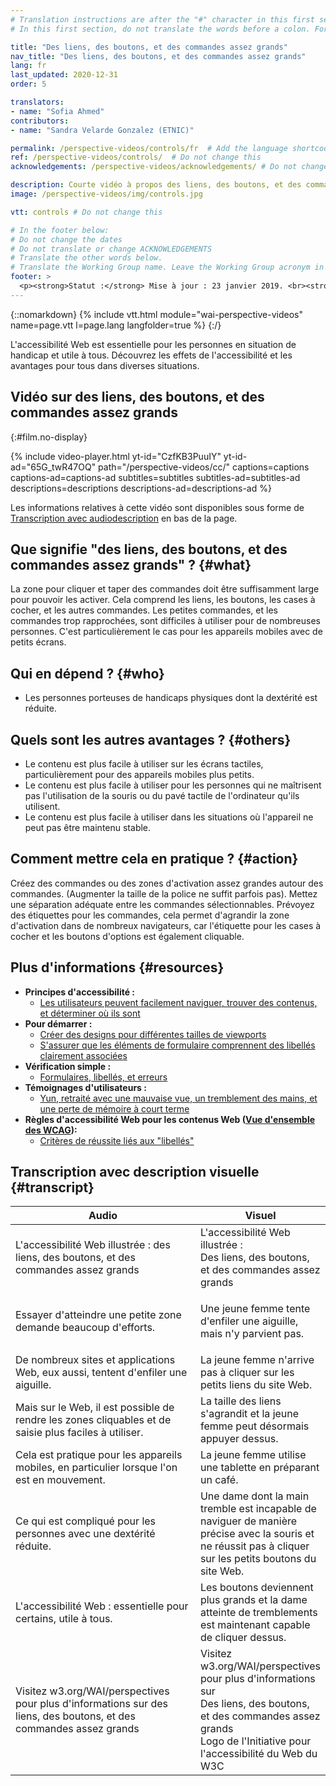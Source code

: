 ```yaml
---
# Translation instructions are after the "#" character in this first section. They are comments that do not show up in the web page. You do not need to translate the instructions after "#".
# In this first section, do not translate the words before a colon. For example, do not translate "title:". Do translate the text after "title:"

title: "Des liens, des boutons, et des commandes assez grands"
nav_title: "Des liens, des boutons, et des commandes assez grands"
lang: fr
last_updated: 2020-12-31
order: 5

translators:
- name: "Sofia Ahmed"
contributors:
- name: "Sandra Velarde Gonzalez (ETNIC)"

permalink: /perspective-videos/controls/fr  # Add the language shortcode to the end, with no slash at the end. For example /path/to/file/fr
ref: /perspective-videos/controls/  # Do not change this
acknowledgements: /perspective-videos/acknowledgements/ # Do not change this

description: Courte vidéo à propos des liens, des boutons, et des commandes assez grands pour l'accessibilité Web - de quoi s'agit-il, qui en bénéficie, et comment mettre cela en pratique.
image: /perspective-videos/img/controls.jpg

vtt: controls # Do not change this

# In the footer below:
# Do not change the dates
# Do not translate or change ACKNOWLEDGEMENTS
# Translate the other words below.
# Translate the Working Group name. Leave the Working Group acronym in English.
footer: >
  <p><strong>Statut :</strong> Mise à jour : 23 janvier 2019. <br><strong>Rédacteur et chef du projet :</strong> <a href="https://www.w3.org/People/shadi">Shadi Abou-Zahra</a>. Développé par le <a href="https://www.w3.org/WAI/EO/">Groupe de travail Éducation et Promotion</a> avec le soutien du projet <a href="https://www.w3.org/WAI/DEV/">WAI-DEV</a> financé par la Commission européenne (CE) ACKNOWLEDGEMENTS.</p>
---
```


{::nomarkdown}
{% include vtt.html module="wai-perspective-videos" name=page.vtt l=page.lang langfolder=true %}
{:/}

L'accessibilité Web est essentielle pour les personnes en situation de handicap et utile à tous. Découvrez les effets de l'accessibilité et les avantages pour tous dans diverses situations.

## Vidéo sur des liens, des boutons, et des commandes assez grands
{:#film.no-display}

{% include video-player.html
    yt-id="CzfKB3PuuIY"
    yt-id-ad="65G_twR47OQ"
    path="/perspective-videos/cc/"
    captions=captions
    captions-ad=captions-ad
    subtitles=subtitles
    subtitles-ad=subtitles-ad
    descriptions=descriptions
    descriptions-ad=descriptions-ad
%}

Les informations relatives à cette vidéo sont disponibles sous forme de [Transcription avec audiodescription](#transcript) en bas de la page.

Que signifie "des liens, des boutons, et des commandes assez grands" ? {#what}
---------------------------------------------

La zone pour cliquer et taper des commandes doit être suffisamment large pour pouvoir les activer. Cela comprend les liens, les boutons, les cases à cocher, et les autres commandes. Les petites commandes, et les commandes trop rapprochées, sont difficiles à utiliser pour de nombreuses personnes. C'est particulièrement le cas pour les appareils mobiles avec de petits écrans.

Qui en dépend ? {#who}
----------------------------

-   Les personnes porteuses de handicaps physiques dont la dextérité est réduite.

Quels sont les autres avantages ? {#others}
---------------------------------

-   Le contenu est plus facile à utiliser sur les écrans tactiles, particulièrement pour des appareils mobiles plus petits.
-   Le contenu est plus facile à utiliser pour les personnes qui ne maîtrisent pas l'utilisation de la souris ou du pavé tactile de l'ordinateur qu'ils utilisent.
-   Le contenu est plus facile à utiliser dans les situations où l'appareil ne peut pas être maintenu stable.

Comment mettre cela en pratique ? {#action}
--------------------------------------

Créez des commandes ou des zones d'activation assez grandes autour des commandes.
(Augmenter la taille de la police ne suffit parfois pas).
Mettez une séparation adéquate entre les commandes sélectionnables. Prévoyez des étiquettes pour les commandes, cela permet d'agrandir la zone d'activation dans de nombreux navigateurs, car l'étiquette pour les cases à cocher et les boutons d'options est également cliquable.

Plus d'informations {#resources}
----------

-   **Principes d'accessibilité :**
    -   [Les utilisateurs peuvent facilement naviguer, trouver des contenus, et déterminer où ils sont](/fundamentals/accessibility-principles/#navigable)
-   **Pour démarrer :**
    -   [Créer des designs pour différentes tailles de viewports](/tips/designing/#create-designs-for-different-viewport-sizes) 
    -   [S'assurer que les éléments de formulaire comprennent des libellés clairement associées](/tips/designing/#ensure-that-form-elements-include-clearly-associated-labels) 
-   **Vérification simple :**
    -   [Formulaires, libellés, et erreurs](/test-evaluate/preliminary/#forms) 
-   **Témoignages d'utilisateurs :**
    -   [Yun, retraité avec une mauvaise vue, un tremblement des mains, et une perte de mémoire à court terme](/people-use-web/user-stories/#retiree)
-   **Règles d'accessibilité Web pour les contenus Web ([Vue d'ensemble des WCAG](/standards-guidelines/wcag/)):**
    -   [Critères de réussite liés aux "libellés"](https://www.w3.org/WAI/WCAG21/quickref/?tags=labels) 

## Transcription avec description visuelle {#transcript}

<table>
  <thead>
    <tr>
      <th width="65%">Audio</th>
      <th>Visuel</th>
    </tr>
  </thead>
  <tbody>
    <tr>
      <td>L'accessibilité Web illustrée : des liens, des boutons, et des commandes assez grands</td>
      <td>L'accessibilité Web illustrée :<br>
        Des liens, des boutons, et des commandes assez grands</td>
    </tr>
    <tr>
      <td>Essayer d'atteindre une petite zone demande beaucoup d'efforts.</td>
      <td><p>Une jeune femme tente d'enfiler une aiguille, mais n'y parvient pas.<br>
        </p></td>
    </tr>
    <tr>
      <td>De nombreux sites et applications Web, eux aussi, tentent d'enfiler une aiguille.</td>
      <td>La jeune femme n'arrive pas à cliquer sur les petits liens du site Web.</td>
    </tr>
    <tr>
      <td>Mais sur le Web, il est possible de rendre les zones cliquables et de saisie plus faciles à utiliser.</td>
      <td>La taille des liens s'agrandit et la jeune femme peut désormais appuyer dessus.</td>
    </tr>
    <tr>
      <td>Cela est pratique pour les appareils mobiles, en particulier lorsque l'on est en mouvement.</td>
      <td>La jeune femme utilise une tablette en préparant un café.</td>
    </tr>
    <tr>
      <td>Ce qui est compliqué pour les personnes avec une dextérité réduite.</td>
      <td>Une dame dont la main tremble est incapable de naviguer de manière précise avec la souris et ne réussit pas à cliquer sur les petits boutons du site Web.<br></td>
    </tr>
    <tr>
      <td>L'accessibilité Web : essentielle pour certains, utile à tous.</td>
      <td>Les boutons deviennent plus grands et la dame atteinte de tremblements est maintenant capable de cliquer dessus.</td>
    </tr>
    <tr>
      <td>Visitez w3.org/WAI/perspectives pour plus d'informations sur des liens, des boutons, et des commandes assez grands</td>
      <td>Visitez<br>
        w3.org/WAI/perspectives<br>
        pour plus d'informations sur<br>
        Des liens, des boutons, et des commandes assez grands<br>
        Logo de l'Initiative pour l'accessibilité du Web du W3C</td>
    </tr>
  </tbody>
</table>
